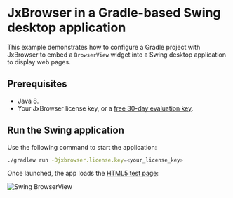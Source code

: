 # JxBrowser in a Gradle-based Swing desktop application

This example demonstrates how to configure a Gradle project with JxBrowser to embed a `BrowserView` widget into a Swing desktop application to display web pages.

## Prerequisites

* Java 8.
* Your JxBrowser license key, or a [free 30-day evaluation key][web-form].

## Run the Swing application

Use the following command to start the application:

```bash
./gradlew run -Djxbrowser.license.key=<your_license_key>
```

Once launched, the app loads the [HTML5 test page][html5-test-page]:

![Swing BrowserView][swing-browser-view]
                                                 
[web-form]: https://www.teamdev.com/jxbrowser#evaluate
[html5-test-page]: https://html5test.teamdev.com
[swing-browser-view]: https://jxbrowser-support.teamdev.com/img/articles/awt-swing-view.webp
